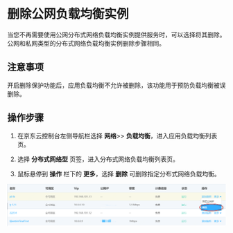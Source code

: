 # 删除公网负载均衡实例

当您不再需要使用公网分布式网络负载均衡实例提供服务时，可以选择将其删除。公网和私网类型的分布式网络负载均衡实例删除步骤相同。

## 注意事项

开启删除保护功能后，应用负载均衡不允许被删除，该功能用于预防负载均衡被误删除。

## 操作步骤

 1. 在京东云控制台左侧导航栏选择 **网络**>> **负载均衡**，进入应用负载均衡列表页。

 2. 选择 **分布式网络型** 页签，进入分布式网络负载均衡列表页。

 3. 鼠标悬停到 **操作** 栏下的 **更多**，选择 **删除** 可删除指定分布式网络负载均衡。

 ![删除DNLB实例](../../../../image/Networking/Distributed-Network-Load-Balancer/DNLB-015.png)


